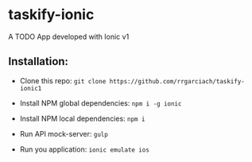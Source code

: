 # taskify-ionic
A TODO App developed with Ionic v1

## Installation:

- Clone this repo: `git clone https://github.com/rrgarciach/taskify-ionic1`

- Install NPM global dependencies: `npm i -g ionic`

- Install NPM local dependencies: `npm i`

- Run API mock-server: `gulp`

- Run you application: `ionic emulate ios`
